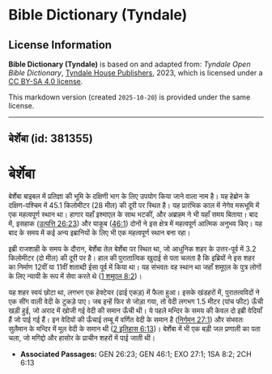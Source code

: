 # Bible Dictionary (Tyndale)

## License Information

**Bible Dictionary (Tyndale)** is based on and adapted from: _Tyndale Open Bible Dictionary_, [Tyndale House Publishers](https://tyndaleopenresources.com/), 2023, which is licensed under a [CC BY-SA 4.0 license](https://creativecommons.org/licenses/by-sa/4.0/legalcode.en).

This markdown version (created `2025-10-20`) is provided under the same license.



--------------------------------

## बेर्शेबा (id: 381355)

बेर्शेबा
========

बेर्शेबा बाइबल में प्रतिज्ञा की भूमि के दक्षिणी भाग के लिए उपयोग किया जाने वाला नाम है। यह हेब्रोन के दक्षिण\-पश्चिम में 45\.1 किलोमीटर (28 मील) की दूरी पर स्थित है। यह प्रारंभिक काल में नेगेव मरूभूमि में एक महत्वपूर्ण स्थान था। हागार यहाँ इश्माएल के साथ भटकीं, और अब्राहम ने भी यहाँ समय बिताया। बाद में, इसहाक ([उत्पत्ति 26:23](https://ref.ly/Gen26:23)) और याकूब ([46:1](https://ref.ly/Gen46:1)) दोनों ने इस क्षेत्र में महत्वपूर्ण आत्मिक अनुभव किए। यह बाद के समय में कई अन्य इब्रानियों के लिए भी एक महत्वपूर्ण स्थान बना रहा।

इब्री राजशाही के समय के दौरान, बेर्शेबा तेल बेर्शेबा पर स्थित था, जो आधुनिक शहर के उत्तर\-पूर्व में 3\.2 किलोमीटर (दो मील) की दूरी पर है। हाल की पुरातात्विक खुदाई से पता चलता है कि इब्रियों ने इस शहर का निर्माण 12वीं या 11वीं शताब्दी ईसा पूर्व में किया था। यह संभवतः वह स्थान था जहाँ शमूएल के पुत्र लोगों के लिए न्यायी के रूप में सेवा करते थे ([1 शमूएल 8:2](https://ref.ly/1Sam8:2))।

यह शहर स्वयं छोटा था, लगभग एक हेक्टेयर (ढाई एकड़) में फैला हुआ। इसके खंडहरों में, पुरातत्वविदों ने एक सींग वाली वेदी के टुकड़े पाए। जब इन्हें फिर से जोड़ा गया, तो वेदी लगभग 1\.5 मीटर (पांच फीट) ऊँची खड़ी हुई, जो अराद में खोजी गई वेदी की समान ऊँची थी। ये पहले मन्दिर के समय की केवल दो इब्री वेदियाँ हैं जो पाई गई हैं। इन वेदियों की ऊँचाई तम्बू में वर्णित वेदी के समान है ([निर्गमन 27:1](https://ref.ly/Exod27:1)) और संभवतः सुलैमान के मन्दिर में मूल वेदी के समान थी ([2 इतिहास 6:13](https://ref.ly/2Chr6:13))। बेर्शेबा में भी एक बड़ी जल प्रणाली का पता चला, जो मगिद्दो और हासोर के प्राचीन शहरों में पाई जाती थी। 

* **Associated Passages:** GEN 26:23; GEN 46:1; EXO 27:1; 1SA 8:2; 2CH 6:13

